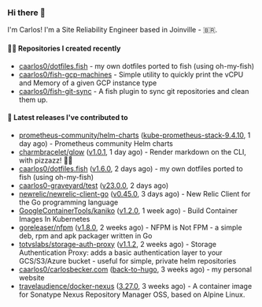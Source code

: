### Hi there 👋

I'm Carlos! I'm a Site Reliability Engineer based in Joinville - 🇧🇷.

#### 👨‍💻 Repositories I created recently

- [caarlos0/dotfiles.fish](https://github.com/caarlos0/dotfiles.fish) - my own dotfiles ported to fish (using oh-my-fish)
- [caarlos0/fish-gcp-machines](https://github.com/caarlos0/fish-gcp-machines) - Simple utility to quickly print the vCPU and Memory of a given GCP instance type
- [caarlos0/fish-git-sync](https://github.com/caarlos0/fish-git-sync) - A fish plugin to sync git repositories and clean them up.

#### 🚀 Latest releases I've contributed to

- [prometheus-community/helm-charts](https://github.com/prometheus-community/helm-charts) ([kube-prometheus-stack-9.4.10](https://github.com/prometheus-community/helm-charts/releases/tag/kube-prometheus-stack-9.4.10), 1 day ago) - Prometheus community Helm charts
- [charmbracelet/glow](https://github.com/charmbracelet/glow) ([v1.0.1](https://github.com/charmbracelet/glow/releases/tag/v1.0.1), 1 day ago) - Render markdown on the CLI, with pizzazz! 💅🏻
- [caarlos0/dotfiles.fish](https://github.com/caarlos0/dotfiles.fish) ([v1.6.0](https://github.com/caarlos0/dotfiles.fish/releases/tag/v1.6.0), 2 days ago) - my own dotfiles ported to fish (using oh-my-fish)
- [caarlos0-graveyard/test](https://github.com/caarlos0-graveyard/test) ([v23.0.0](https://github.com/caarlos0-graveyard/test/releases/tag/v23.0.0), 2 days ago)
- [newrelic/newrelic-client-go](https://github.com/newrelic/newrelic-client-go) ([v0.45.0](https://github.com/newrelic/newrelic-client-go/releases/tag/v0.45.0), 3 days ago) - New Relic Client for the Go programming language
- [GoogleContainerTools/kaniko](https://github.com/GoogleContainerTools/kaniko) ([v1.2.0](https://github.com/GoogleContainerTools/kaniko/releases/tag/v1.2.0), 1 week ago) - Build Container Images In Kubernetes
- [goreleaser/nfpm](https://github.com/goreleaser/nfpm) ([v1.8.0](https://github.com/goreleaser/nfpm/releases/tag/v1.8.0), 2 weeks ago) - NFPM is Not FPM - a simple deb, rpm and apk packager written in Go
- [totvslabs/storage-auth-proxy](https://github.com/totvslabs/storage-auth-proxy) ([v1.1.2](https://github.com/totvslabs/storage-auth-proxy/releases/tag/v1.1.2), 2 weeks ago) - Storage Authentication Proxy: adds a basic authentication layer to your GCS/S3/Azure bucket - useful for simple, private helm repositories
- [caarlos0/carlosbecker.com](https://github.com/caarlos0/carlosbecker.com) ([back-to-hugo](https://github.com/caarlos0/carlosbecker.com/releases/tag/back-to-hugo), 3 weeks ago) - my personal website
- [travelaudience/docker-nexus](https://github.com/travelaudience/docker-nexus) ([3.27.0](https://github.com/travelaudience/docker-nexus/releases/tag/3.27.0), 3 weeks ago) - A container image for Sonatype Nexus Repository Manager OSS, based on Alpine Linux.

